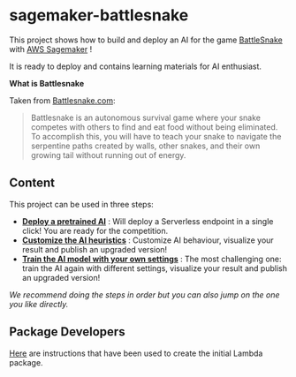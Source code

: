 # sagemaker-battlesnake

This project shows how to build and deploy an AI for the game [BattleSnake](https://play.battlesnake.com/) with [AWS Sagemaker](https://aws.amazon.com/sagemaker/) !

It is ready to deploy and contains learning materials for AI enthusiast.

__What is Battlesnake__

Taken from [Battlesnake.com](https://docs.battlesnake.com/rules):

> Battlesnake is an autonomous survival game where your snake competes with others to find and eat food without being eliminated. To accomplish this, you will have to teach your snake to navigate the serpentine paths created by walls, other snakes, and their own growing tail without running out of energy.

## Content

This project can be used in three steps:

- __[Deploy a pretrained AI](https://github.com/awslab/sagemaker-battlesnake/Documentation/DeployTheAIEndpoint.md)__ : Will deploy a Serverless endpoint in a single click! You are ready for the competition.
- __[Customize the AI heuristics](https://github.com/awslab/sagemaker-battlesnake/Documentation/CustomizeHeuristicsAndDeploy.md)__ : Customize AI behaviour, visualize your result and publish an upgraded version!
- __[Train the AI model with your own settings](https://github.com/awslab/sagemaker-battlesnake/Documentation/TrainModelAndDeploy.md)__ : The most challenging one: train the AI again with different settings, visualize your result and publish an upgraded version!

_We recommend doing the steps in order but you can also jump on the one you like directly._

## Package Developers

[Here](https://github.com/awslab/sagemaker-battlesnake/Documentation/PackageDeveloperDoc.md) are instructions that have been used to create the initial Lambda package.


